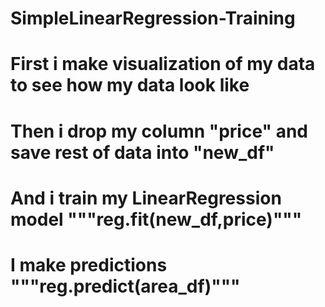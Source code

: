 # SimpleLinearRegression-Training
# First i make visualization of my data to see how my data look like 
# Then i drop my column "price" and save rest of data into   "new_df"
# And i train my LinearRegression model """reg.fit(new_df,price)"""
# I make predictions """reg.predict(area_df)"""
 

